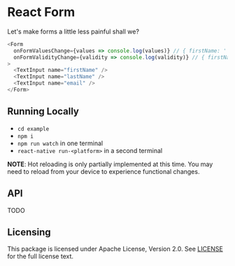 # React Form

Let's make forms a little less painful shall we?

```js
<Form
  onFormValuesChange={values => console.log(values)} // { firstName: '', lastName: '', email: '' }
  onFormValidityChange={validity => console.log(validity)} // { firstName: false, lastName: false, email: false }
>
  <TextInput name="firstName" />
  <TextInput name="lastName" />
  <TextInput name="email" />
</Form>
```

## Running Locally

* `cd example`
* `npm i`
* `npm run watch` in one terminal
* `react-native run-<platform>` in a second terminal

**NOTE**: Hot reloading is only partially implemented at this time. You may need to reload from your device to experience functional changes.

## API

TODO

## Licensing

This package is licensed under Apache License, Version 2.0. See [LICENSE](./LICENSE) for the full license text.
